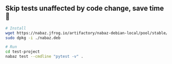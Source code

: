 ## Skip tests unaffected by code change, save time 👋
```bash
# Install
wget https://nabaz.jfrog.io/artifactory/nabaz-debian-local/pool/stable/nabaz-0.0-amd64.deb -O nabaz.deb
sudo dpkg -i ./nabaz.deb

# Run
cd test-project
nabaz test --cmdline "pytest -v" .
```
